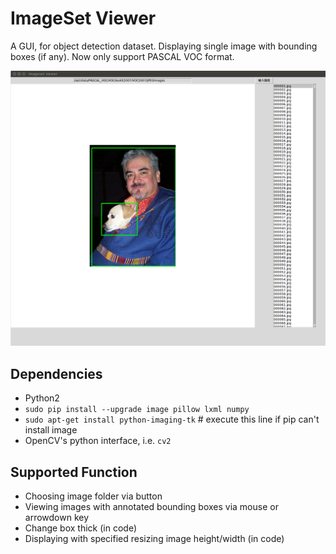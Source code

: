 # ImageSet Viewer

A GUI, for object detection dataset. Displaying single image with bounding boxes (if any). Now only support PASCAL VOC format.

![](./screenshot.png)

## Dependencies
- Python2
- `sudo pip install --upgrade image pillow lxml numpy`
- `sudo apt-get install python-imaging-tk` # execute this line if pip can't install image
- OpenCV's python interface, i.e. `cv2`

## Supported Function
- Choosing image folder via button
- Viewing images with annotated bounding boxes via mouse or arrowdown key
- Change box thick (in code)
- Displaying with specified resizing image height/width (in code)

